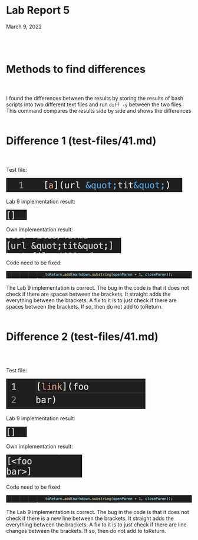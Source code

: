 # **Lab Report 5**
March 9, 2022
<br/><br/>
<br/><br/>
# Methods to find differences
<br/><br/>
I found the differences between the results by storing the results of bash scripts into two different text files and run ```diff -y``` between the two files. This command compares the results side by side and shows the differences
<br/><br/>
# Difference 1 (test-files/41.md)
<br/><br/>
Test file:

![image](5a9701bd2f8d72808e25b019669831ce.png)

Lab 9 implementation result:

![image](fe7f4e0fc665b088e7102c753732181d.png)

Own implementation result:

![image](144c7767e6866bade14d0331660af946.png)

Code need to be fixed:

![image](5a3967dab22c38942c226f1ed516fee6.png)

The Lab 9 implementation is correct. The bug in the code is that it does not check if there are spaces between the brackets. It straight adds the everything between the brackets. A fix to it is to just check if there are spaces between the brackets. If so, then do not add to toReturn.
<br/><br/>
# Difference 2 (test-files/41.md)
<br/><br/>

Test file:

![image](dcb050d68e8de61034e3e90df3e246e9.png)

Lab 9 implementation result:

![image](fe7f4e0fc665b088e7102c753732181d.png)

Own implementation result:

![image](310ba088157ba8063e5f731e5f1364fd.png)

Code need to be fixed:

![image](5a3967dab22c38942c226f1ed516fee6.png)

The Lab 9 implementation is correct. The bug in the code is that it does not check if there is a new line between the brackets. It straight adds the everything between the brackets. A fix to it is to just check if there are line changes between the brackets. If so, then do not add to toReturn.
